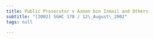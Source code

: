 ```yaml
---
title: Public Prosecutor v Azman bin Ismail and Others
subtitle: "[2002] SGHC 178 / 12\_August\_2002"
tags: null

---
```


